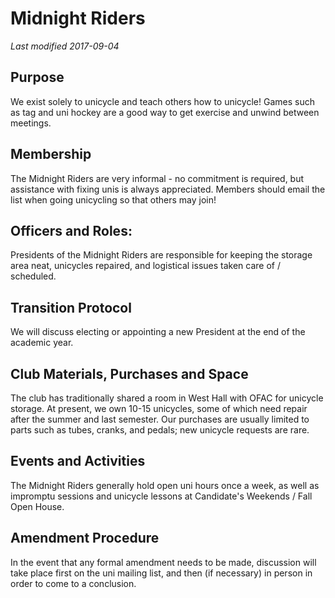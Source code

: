 # Midnight Riders
*Last modified 2017-09-04*

## Purpose
We exist solely to unicycle and teach others how to unicycle! Games such as tag and uni hockey are a good way to get exercise and unwind between meetings.

## Membership
The Midnight Riders are very informal - no commitment is required, but assistance with fixing unis is always appreciated. Members should email the list when going unicycling so that others may join!

## Officers and Roles:
Presidents of the Midnight Riders are responsible for keeping the storage area neat, unicycles repaired, and logistical issues taken care of / scheduled.

## Transition Protocol
We will discuss electing or appointing a new President at the end of the academic year.

## Club Materials, Purchases and Space
The club has traditionally shared a room in West Hall with OFAC for unicycle storage. At present, we own 10-15 unicycles, some of which need repair after the summer and last semester. Our purchases are usually limited to parts such as tubes, cranks, and pedals; new unicycle requests are rare.

## Events and Activities
The Midnight Riders generally hold open uni hours once a week, as well as impromptu sessions and unicycle lessons at Candidate's Weekends / Fall Open House.

## Amendment Procedure
In the event that any formal amendment needs to be made, discussion will take place first on the uni mailing list, and then (if necessary) in person in order to come to a conclusion.
